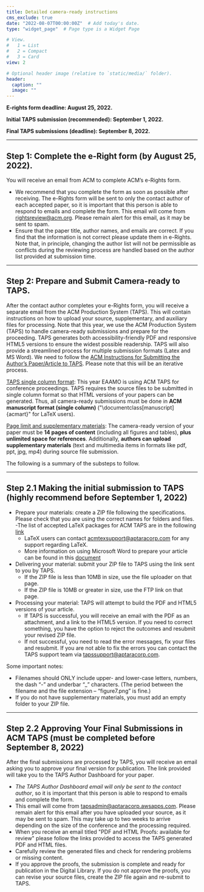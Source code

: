 ```yaml
---
title: Detailed camera-ready instructions
cms_exclude: true
date: "2022-08-07T00:00:00Z"  # Add today's date.
type: "widget_page"  # Page type is a Widget Page

# View.
#   1 = List
#   2 = Compact
#   3 = Card
view: 2

# Optional header image (relative to `static/media/` folder).
header:
  caption: ""
  image: ""
---
```


**E-rights form deadline: August 25, 2022.**

**Initial TAPS submission (recommended): September 1, 2022.**

**Final TAPS submissions (deadline): September 8, 2022.**

***

## Step 1: Complete the e-Right form (by August 25, 2022). 

You will receive an email from ACM to complete ACM’s e-Rights form.
- We recommend that you complete the form as soon as possible after receiving. The e-Rights form will be sent to only the contact author of each accepted paper, so it is important that this person is able to respond to emails and complete the form. This email will come from rightsreview@acm.org. Please remain alert for this email, as it may be sent to spam.
- Ensure that the paper title, author names, and emails are correct. If you find that the information is not correct please update them in e-Rights. Note that, in principle, changing the author list will not be permissible as conflicts during the reviewing process are handled based on the author list provided at submission time.

***

## Step 2: Prepare and Submit Camera-ready to TAPS. 
After the contact author completes your e-Rights form, you will receive a separate email from the ACM Production System (TAPS). This will contain instructions on how to upload your source, supplementary, and auxiliary files for processing.  Note that this year, we use the ACM Production System (TAPS) to handle camera-ready submissions and prepare for the proceeding. TAPS generates both accessibility-friendly PDF and responsive HTML5 versions to ensure the widest possible readership. TAPS will also provide a streamlined process for multiple submission formats (Latex and MS Word). We need to follow the [ACM Instructions for Submitting the Author’s Paper/Article to TAPS](https://www.acm.org/binaries/content/assets/publications/taps/acm_taps.pdf). Please note that this will be an iterative process.

<u>TAPS single column format</u>: This year EAAMO is using ACM TAPS for conference proceedings. TAPS requires the source files to be submitted in single column format so that HTML versions of your papers can be generated. Thus, all camera-ready submissions must be done in **ACM manuscript format (single column)** ("\documentclass[manuscript]{acmart}" for LaTeX users).

<u>Page limit and supplementary materials</u>: The camera-ready version of your paper must be **14 pages of content** (including all figures and tables), **plus unlimited space for references**. Additionally, **authors can upload supplementary materials** (text and multimedia items in formats like pdf, ppt, jpg, mp4) during source file submission.

The following is a summary of the substeps to follow.

***

## Step 2.1 Making the initial submission to TAPS (highly recommend before September 1, 2022)

- Prepare your materials: create a ZIP file following the specifications. Please check that you are using the correct names for folders and files. 
  -The list of accepted LaTeX packages for ACM TAPS are in the following [link](https://authors.acm.org/proceedings/production-information/accepted-latex-packages)
  - LaTeX users can contact acmtexsupport@aptaracorp.com for any support regarding LaTeX.
  - More information on using Microsoft Word to prepare your article can be found in this [document](https://homes.cs.washington.edu/~spencer/taps/article-word.html)
- Delivering your material: submit your ZIP file to TAPS using the link sent to you by TAPS.
  - If the ZIP file is less than 10MB in size, use the file uploader on that page.
  - If the ZIP file is 10MB or greater in size, use the FTP link on that page.
- Processing your material: TAPS will attempt to build the PDF and HTML5 versions of your article.
  - If TAPS is successful, you will receive an email with the PDF as an attachment, and a link to the HTML5 version. If you need to correct something, you have the option to reject the outcomes and resubmit your revised ZIP file.
  - If not successful, you need to read the error messages, fix your files and resubmit. If you are not able to fix the errors you can contact the TAPS support team via tapssupport@aptaracorp.com.

Some important notes:
- Filenames should ONLY include upper- and lower-case letters, numbers, the dash “-” and underbar “_” characters. (The period between the filename and the file extension – “figure7.png” is fine.)
- If you do not have supplementary materials, you must add an empty folder to your ZIP file.

***

## Step 2.2 Approving Your Final Submissions in ACM TAPS (must be completed before September 8, 2022)

After the final submissions are processed by TAPS, you will receive an email asking you to approve your final version for publication. The link provided will take you to the TAPS Author Dashboard for your paper.
- *The TAPS Author Dashboard email will only be sent to the contact author*, so it is important that this person is able to respond to emails and complete the form.
- This email will come from tapsadmin@aptaracorp.awsapps.com. Please remain alert for this email after you have uploaded your source, as it may be sent to spam. This may take up to two weeks to arrive depending on the size of the conference and the processing required.
- When you receive an email titled "PDF and HTML Proofs: available for review" please follow the links provided to access the TAPS generated PDF and HTML files.
- Carefully review the generated files and check for rendering problems or missing content.
- If you approve the proofs, the submission is complete and ready for publication in the Digital Library. If you do not approve the proofs, you can revise your source files, create the ZIP file again and re-submit to TAPS.
